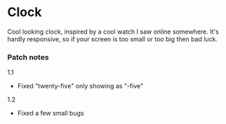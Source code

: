 # Clock
Cool looking clock, inspired by a cool watch I saw online somewhere.
It's hardly responsive, so if your screen is too small or too big then bad luck.

### Patch notes

1.1
* Fixed "twenty-five" only showing as "-five"

1.2
* Fixed a few small bugs